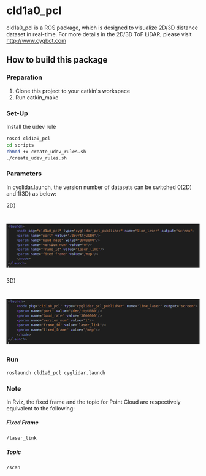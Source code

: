 # cld1a0_pcl
cld1a0_pcl is a ROS package, which is designed to visualize 2D/3D distance dataset in real-time.
For more details in the 2D/3D ToF LiDAR, please visit http://www.cygbot.com

## How to build this package

### Preparation
1) Clone this project to your catkin's workspace
2) Run catkin_make

### Set-Up
Install the udev rule
```bash
roscd cld1a0_pcl
cd scripts
chmod +x create_udev_rules.sh
./create_udev_rules.sh
```

### Parameters
In cyglidar.launch, the version number of datasets can be switched 0(2D) and 1(3D) as below:

2D)
<h1 align="left">
  <img src="screenshots/param_2d.png" width="600"/>
</h1>

3D)
<h1 align="left">
  <img src="screenshots/param_3d.png" width="600"/>
</h1>

### Run
```bash
roslaunch cld1a0_pcl cyglidar.launch
```

### Note
In Rviz, the fixed frame and the topic for Point Cloud are respectively equivalent to the following:

##### Fixed Frame
```bash
/laser_link
```

##### Topic
```bash
/scan
```
